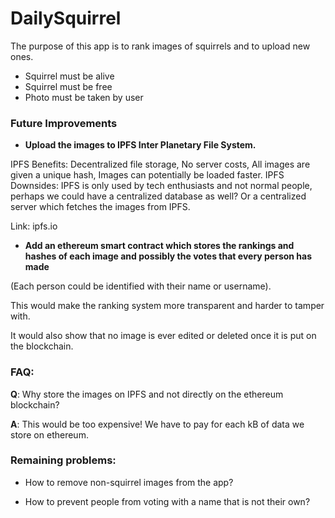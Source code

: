 # DailySquirrel

The purpose of this app is to rank images of squirrels and to upload new ones.

- Squirrel must be alive
- Squirrel must be free
- Photo must be taken by user


### Future Improvements

- **Upload the images to IPFS Inter Planetary File System.**

IPFS Benefits: Decentralized file storage, No server costs, All images are given a unique hash, Images can potentially be loaded faster. IPFS Downsides: IPFS is only used by tech enthusiasts and not normal people, perhaps we could have a centralized database as well? Or a centralized server which fetches the images from IPFS.

Link: ipfs.io

- **Add an ethereum smart contract which stores the rankings and hashes of each image and possibly the votes that every person has made** 

(Each person could be identified with their name or username).

This would make the ranking system more transparent and harder to tamper with. 

It would also show that no image is ever edited or deleted once it is put on the blockchain.

### FAQ: 

**Q**: Why store the images on IPFS and not directly on the ethereum blockchain? 

**A**: This would be too expensive! We have to pay for each kB of data we store on ethereum. 


### Remaining problems:

- How to remove non-squirrel images from the app?

- How to prevent people from voting with a name that is not their own?

